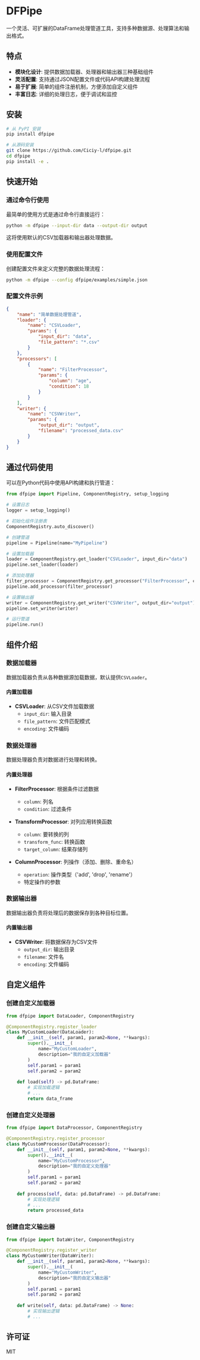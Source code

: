 # DFPipe

一个灵活、可扩展的DataFrame处理管道工具，支持多种数据源、处理算法和输出格式。

## 特点

- **模块化设计**: 提供数据加载器、处理器和输出器三种基础组件
- **灵活配置**: 支持通过JSON配置文件或代码API构建处理流程
- **易于扩展**: 简单的组件注册机制，方便添加自定义组件
- **丰富日志**: 详细的处理日志，便于调试和监控

## 安装

```bash
# 从 PyPI 安装
pip install dfpipe

# 从源码安装
git clone https://github.com/Ciciy-l/dfpipe.git
cd dfpipe
pip install -e .
```

## 快速开始

### 通过命令行使用

最简单的使用方式是通过命令行直接运行：

```bash
python -m dfpipe --input-dir data --output-dir output
```

这将使用默认的CSV加载器和输出器处理数据。

### 使用配置文件

创建配置文件来定义完整的数据处理流程：

```bash
python -m dfpipe --config dfpipe/examples/simple.json
```

### 配置文件示例

```json
{
    "name": "简单数据处理管道",
    "loader": {
        "name": "CSVLoader",
        "params": {
            "input_dir": "data",
            "file_pattern": "*.csv"
        }
    },
    "processors": [
        {
            "name": "FilterProcessor",
            "params": {
                "column": "age",
                "condition": 18
            }
        }
    ],
    "writer": {
        "name": "CSVWriter",
        "params": {
            "output_dir": "output",
            "filename": "processed_data.csv"
        }
    }
}
```

## 通过代码使用

可以在Python代码中使用API构建和执行管道：

```python
from dfpipe import Pipeline, ComponentRegistry, setup_logging

# 设置日志
logger = setup_logging()

# 初始化组件注册表
ComponentRegistry.auto_discover()

# 创建管道
pipeline = Pipeline(name="MyPipeline")

# 设置加载器
loader = ComponentRegistry.get_loader("CSVLoader", input_dir="data")
pipeline.set_loader(loader)

# 添加处理器
filter_processor = ComponentRegistry.get_processor("FilterProcessor", column="age", condition=18)
pipeline.add_processor(filter_processor)

# 设置输出器
writer = ComponentRegistry.get_writer("CSVWriter", output_dir="output")
pipeline.set_writer(writer)

# 运行管道
pipeline.run()
```

## 组件介绍

### 数据加载器

数据加载器负责从各种数据源加载数据，默认提供`CSVLoader`。

#### 内置加载器

- **CSVLoader**: 从CSV文件加载数据
  - `input_dir`: 输入目录
  - `file_pattern`: 文件匹配模式
  - `encoding`: 文件编码

### 数据处理器

数据处理器负责对数据进行处理和转换。

#### 内置处理器

- **FilterProcessor**: 根据条件过滤数据
  - `column`: 列名
  - `condition`: 过滤条件

- **TransformProcessor**: 对列应用转换函数
  - `column`: 要转换的列
  - `transform_func`: 转换函数
  - `target_column`: 结果存储列

- **ColumnProcessor**: 列操作（添加、删除、重命名）
  - `operation`: 操作类型（'add', 'drop', 'rename'）
  - 特定操作的参数

### 数据输出器

数据输出器负责将处理后的数据保存到各种目标位置。

#### 内置输出器

- **CSVWriter**: 将数据保存为CSV文件
  - `output_dir`: 输出目录
  - `filename`: 文件名
  - `encoding`: 文件编码

## 自定义组件

### 创建自定义加载器

```python
from dfpipe import DataLoader, ComponentRegistry

@ComponentRegistry.register_loader
class MyCustomLoader(DataLoader):
    def __init__(self, param1, param2=None, **kwargs):
        super().__init__(
            name="MyCustomLoader",
            description="我的自定义加载器"
        )
        self.param1 = param1
        self.param2 = param2
    
    def load(self) -> pd.DataFrame:
        # 实现加载逻辑
        # ...
        return data_frame
```

### 创建自定义处理器

```python
from dfpipe import DataProcessor, ComponentRegistry

@ComponentRegistry.register_processor
class MyCustomProcessor(DataProcessor):
    def __init__(self, param1, param2=None, **kwargs):
        super().__init__(
            name="MyCustomProcessor",
            description="我的自定义处理器"
        )
        self.param1 = param1
        self.param2 = param2
    
    def process(self, data: pd.DataFrame) -> pd.DataFrame:
        # 实现处理逻辑
        # ...
        return processed_data
```

### 创建自定义输出器

```python
from dfpipe import DataWriter, ComponentRegistry

@ComponentRegistry.register_writer
class MyCustomWriter(DataWriter):
    def __init__(self, param1, param2=None, **kwargs):
        super().__init__(
            name="MyCustomWriter",
            description="我的自定义输出器"
        )
        self.param1 = param1
        self.param2 = param2
    
    def write(self, data: pd.DataFrame) -> None:
        # 实现输出逻辑
        # ...
```

## 许可证

MIT 